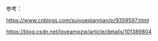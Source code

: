 参考：

https://www.cnblogs.com/suiyueqiannian/p/9359597.html

https://blog.csdn.net/loveampzw/article/details/101389804